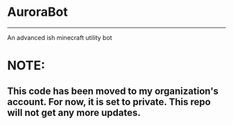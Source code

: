 # AuroraBot
---
An advanced ish minecraft utility bot

# NOTE:
## This code has been moved to my organization's account. For now, it is set to private. This repo will not get any more updates.
